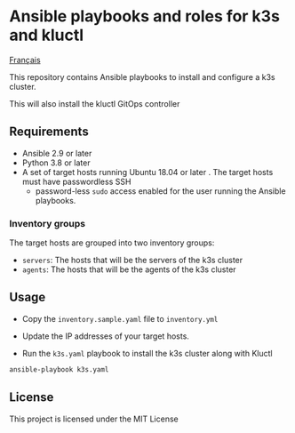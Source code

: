 # Ansible playbooks and roles for k3s and kluctl

[Français](README.fr.md)

This repository contains Ansible playbooks to install and configure a k3s cluster.

This will also install the kluctl GitOps controller

## Requirements

- Ansible 2.9 or later
- Python 3.8 or later
- A set of target hosts running Ubuntu 18.04 or later
  . The target hosts must have passwordless SSH
  - password-less `sudo` access enabled for the user running the Ansible playbooks.

### Inventory groups

The target hosts are grouped into two inventory groups:

- `servers`: The hosts that will be the servers of the k3s cluster
- `agents`: The hosts that will be the agents of the k3s cluster

## Usage

- Copy the `inventory.sample.yaml` file to `inventory.yml`

- Update the IP addresses of your target hosts.

- Run the `k3s.yaml` playbook to install the k3s cluster along with Kluctl

```sh
ansible-playbook k3s.yaml
```

## License

This project is licensed under the MIT License
